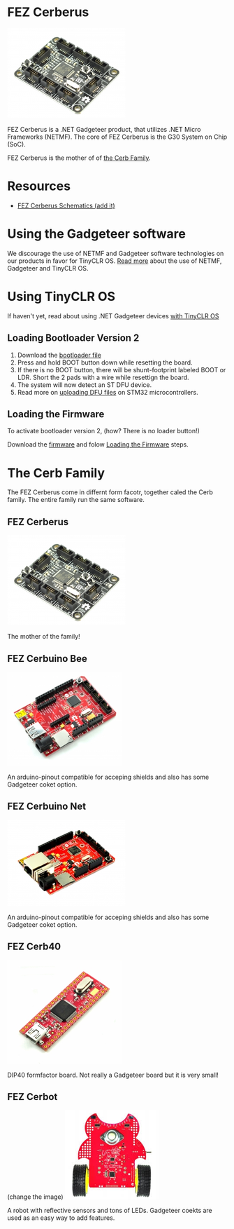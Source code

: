 # FEZ Cerberus

![FEZ Cerberus](images/fez_cerberus.jpg)

FEZ Cerberus is a .NET Gadgeteer product, that utilizes .NET Micro Frameworks (NETMF). The core of FEZ Cerberus is the G30 System on Chip (SoC).

FEZ Cerberus is the mother of of [the Cerb Family](the-cerb-family).

# Resources
* [FEZ Cerberus Schematics (add it)]()

# Using the Gadgeteer software
We discourage the use of NETMF and Gadgeteer software technologies on our products in favor for TinyCLR OS. [Read more](intro.html) about the use of NETMF, Gadgeteer and TinyCLR OS.

# Using TinyCLR OS
If haven't yet, read about using .NET Gadgeteer devices [with TinyCLR OS](intro.html#with-tinyclr-os)

## Loading Bootloader Version 2
1. Download the [bootloader file](http://files.ghielectronics.com/downloads/Bootloaders/Cerb%20Bootloader.2.0.3.ghi)
2. Press and hold BOOT button down while resetting the board. 
3. If there is no BOOT button, there will be shunt-footprint labeled BOOT or LDR. Short the 2 pads with a wire while resettign the board.
4. The system will now detect an ST DFU device.
5. Read more on [uploading DFU files](/hardware/loaders/stm32_bootloader.html#uploading-dfu-files) on STM32 microcontrollers.

## Loading the Firmware

To activate bootloader version 2, (how? There is no loader button!)

Download the [firmware](http://files.ghielectronics.com/downloads/TinyCLR/Firmware/Cerb/Cerb%20Firmware.0.6.0.ghi) and folow [Loading the Firmware](intro.html#loading-the-firmware) steps.

# The Cerb Family
The FEZ Cerberus come in differnt form facotr, together caled the Cerb family. The entire family run the same software.

## FEZ Cerberus
![FEZ Cerberus](images/fez_cerberus.jpg) 

The mother of the family!

## FEZ Cerbuino Bee
![FEZ Cerbuino Bee](images/fez_cerbuino_bee.jpg) 

An arduino-pinout compatible for acceping shields and also has some Gadgeteer coket option.

## FEZ Cerbuino Net
![FEZ Cerbuino Net](images/fez_cerbuino_net.jpg)

An arduino-pinout compatible for acceping shields and also has some Gadgeteer coket option.

## FEZ Cerb40
![FEZ Cerb40](images/fez_cerb40.jpg)

DIP40 formfactor board. Not really a Gadgeteer board but it is very small!

## FEZ Cerbot
(change the image)
![FEZ Cerbot](images/fez_cerbot.jpg)

A robot with reflective sensors and tons of LEDs. Gadgeteer coekts are used as an easy way to add features.